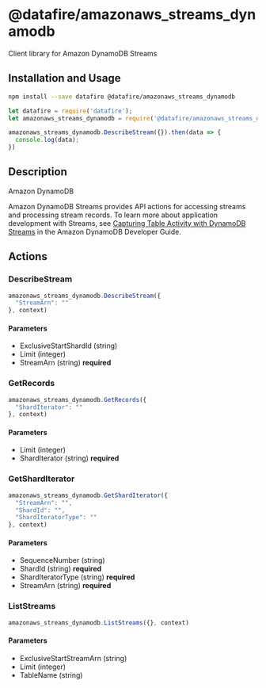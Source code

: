 # @datafire/amazonaws_streams_dynamodb

Client library for Amazon DynamoDB Streams

## Installation and Usage
```bash
npm install --save datafire @datafire/amazonaws_streams_dynamodb
```

```js
let datafire = require('datafire');
let amazonaws_streams_dynamodb = require('@datafire/amazonaws_streams_dynamodb').create();

amazonaws_streams_dynamodb.DescribeStream({}).then(data => {
  console.log(data);
})
```

## Description
<fullname>Amazon DynamoDB</fullname> <p>Amazon DynamoDB Streams provides API actions for accessing streams and processing stream records. To learn more about application development with Streams, see <a href="http://docs.aws.amazon.com/amazondynamodb/latest/developerguide/Streams.html">Capturing Table Activity with DynamoDB Streams</a> in the Amazon DynamoDB Developer Guide.</p>

## Actions
### DescribeStream



```js
amazonaws_streams_dynamodb.DescribeStream({
  "StreamArn": ""
}, context)
```

#### Parameters
* ExclusiveStartShardId (string)
* Limit (integer)
* StreamArn (string) **required**

### GetRecords



```js
amazonaws_streams_dynamodb.GetRecords({
  "ShardIterator": ""
}, context)
```

#### Parameters
* Limit (integer)
* ShardIterator (string) **required**

### GetShardIterator



```js
amazonaws_streams_dynamodb.GetShardIterator({
  "StreamArn": "",
  "ShardId": "",
  "ShardIteratorType": ""
}, context)
```

#### Parameters
* SequenceNumber (string)
* ShardId (string) **required**
* ShardIteratorType (string) **required**
* StreamArn (string) **required**

### ListStreams



```js
amazonaws_streams_dynamodb.ListStreams({}, context)
```

#### Parameters
* ExclusiveStartStreamArn (string)
* Limit (integer)
* TableName (string)

